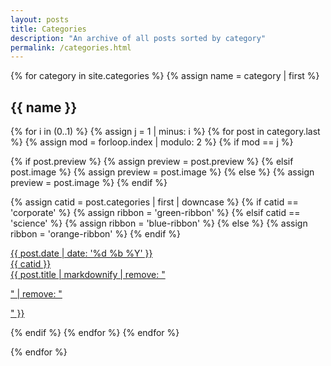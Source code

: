 ```yaml
---
layout: posts
title: Categories
description: "An archive of all posts sorted by category"
permalink: /categories.html
---
```


{% for category in site.categories %}
{% assign name = category | first %}
<h2 id="{{ name }}" class="tag-heading">{{ name }}</h2>

<div class="posts-preview">

{% for i in (0..1) %}
{% assign j = 1 | minus: i  %}
{% for post in category.last %}
{% assign mod = forloop.index | modulo: 2 %}
{% if mod == j %}

{% if post.preview %}
{% assign preview = post.preview %}
{% elsif post.image %}
{% assign preview = post.image %}
{% else %}
{% assign preview = post.image %}
{% endif %}

{% assign catid = post.categories | first | downcase %}
{% if catid == 'corporate' %}
  {% assign ribbon = 'green-ribbon' %}
{% elsif catid == 'science' %}
  {% assign ribbon = 'blue-ribbon' %}
{% else %}
  {% assign ribbon = 'orange-ribbon' %}
{% endif %}

<div class="post-preview">
<a href="{{ site.url }}{{ post.url }}" title="{{ post.title }}">
<span class="post-preview-header">{{ post.date | date: '%d %b %Y' }}</span>
<div class="post-preview-content" style="
  background: url({{ site.url }}/{{ preview }}) no-repeat;
  background-position: 0 -30px;
  background-size: cover; ">
  <div class="ribbon-box">
    <div class="ribbon-wrapper">
        <div class="{{ ribbon }}">{{ catid }}</div>
    </div>
  </div>
  <div class="post-preview-text">
      {{ post.title | markdownify | remove: "<p>" | remove: "</p>" }}
  </div>
</div>
</a>
</div>

{% endif %}
{% endfor %}
{% endfor %}

</div>

{% endfor %}

